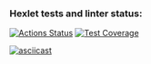 ### Hexlet tests and linter status:
[![Actions Status](https://github.com/Spring-Silver-Bird/python-project-50/actions/workflows/hexlet-check.yml/badge.svg)](https://github.com/Spring-Silver-Bird/python-project-50/actions) [![Test Coverage](https://api.codeclimate.com/v1/badges/3efaf76d083dace6232c/test_coverage)](https://codeclimate.com/github/Spring-Silver-Bird/python-project-50/test_coverage)

[![asciicast](https://asciinema.org/a/jxGjebUK4rq4BFTIQajrEZJM8.svg)](https://asciinema.org/a/jxGjebUK4rq4BFTIQajrEZJM8)
